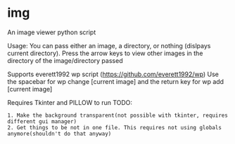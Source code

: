 # img
An image viewer python script

Usage:
You can pass either an image, a directory, or nothing (dislpays current directory).
Press the arrow keys to view other images in the directory of the image/directory passed

Supports everett1992 wp script (https://github.com/everett1992/wp)
Use the spacebar for wp change [current image] and the return key for wp add [current image]

Requires Tkinter and PILLOW to run
TODO:

	1. Make the background transparent(not possible with tkinter, requires different gui manager)
	2. Get things to be not in one file. This requires not using globals anymore(shouldn't do that anyway)
